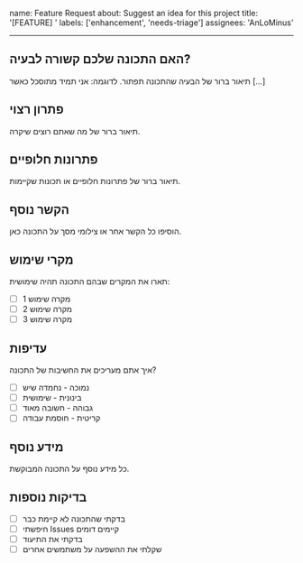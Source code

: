 name: Feature Request
about: Suggest an idea for this project
title: '[FEATURE] '
labels: ['enhancement', 'needs-triage']
assignees: 'AnLoMinus'

---

## האם התכונה שלכם קשורה לבעיה?
תיאור ברור של הבעיה שהתכונה תפתור. לדוגמה: אני תמיד מתוסכל כאשר [...]

## פתרון רצוי
תיאור ברור של מה שאתם רוצים שיקרה.

## פתרונות חלופיים
תיאור ברור של פתרונות חלופיים או תכונות שקיימות.

## הקשר נוסף
הוסיפו כל הקשר אחר או צילומי מסך על התכונה כאן.

## מקרי שימוש
תארו את המקרים שבהם התכונה תהיה שימושית:
- [ ] מקרה שימוש 1
- [ ] מקרה שימוש 2
- [ ] מקרה שימוש 3

## עדיפות
איך אתם מעריכים את החשיבות של התכונה?
- [ ] נמוכה - נחמדה שיש
- [ ] בינונית - שימושית
- [ ] גבוהה - חשובה מאוד
- [ ] קריטית - חוסמת עבודה

## מידע נוסף
כל מידע נוסף על התכונה המבוקשת.

## בדיקות נוספות
- [ ] בדקתי שהתכונה לא קיימת כבר
- [ ] חיפשתי Issues קיימים דומים
- [ ] בדקתי את התיעוד
- [ ] שקלתי את ההשפעה על משתמשים אחרים
